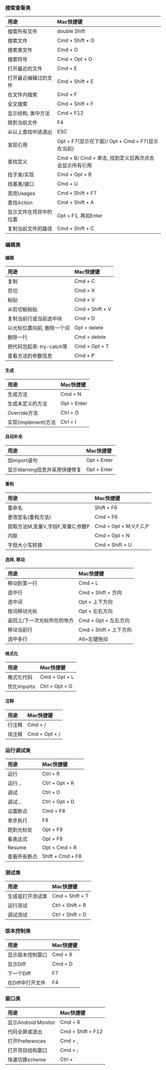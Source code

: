 ### 搜索查看类

| 用途                   | Mac快捷键                                             |
| :--------------------- | :---------------------------------------------------- |
| 搜索所有文件           | double Shift                                          |
| 搜索文件               | Cmd + Shift + O                                       |
| 搜索类文件             | Cmd + O                                               |
| 搜索符号               | Cmd + Opt + O                                         |
| 打开最近的文件         | Cmd + E                                               |
| 打开最近编辑过的文件   | Cmd + Shift + E                                       |
| 在文件内搜索           | Cmd + F                                               |
| 全文搜索               | Cmd + Shift + F                                       |
| 显示结构, 类中方法     | Cmd + F12                                             |
| 跳到当前文件           | F4                                                    |
| 从以上查找中途退出     | ESC                                                   |
| 发现引用               | Opt + F7(显示在下面)/ Opt + Cmd + F7(显示在当前)      |
| 查找定义               | Cmd + B/ Cmd + 单击, 找到定义后再次点击会显示所有引用 |
| 找子类/实现            | Cmd + Opt + B                                         |
| 找基类/接口            | Cmd + U                                               |
| 高亮Usages             | Cmd + Shift + F7                                      |
| 查找Action             | Cmd + Shift + A                                       |
| 显示文件在项目中的位置 | Opt + F1, 再加Enter                                   |
| 复制当前文件的路径     | Cmd + Shift + C                                       |

### 编辑类

#### 编辑

| 用途                       | Mac快捷键       |
| :------------------------- | :-------------- |
| 复制                       | Cmd + C         |
| 剪切                       | Cmd + X         |
| 粘贴                       | Cmd + V         |
| 从剪切板粘贴               | Cmd + Shift + V |
| 复制当前行或当前选中块     | Cmd + D         |
| 以光标位置向前, 删除一个词 | Opt + delete    |
| 删除一行                   | Cmd + delete    |
| 把代码包起来: try-catch等  | Cmd + Opt + T   |
| 查看方法的参数信息         | Cmd + P         |

#### 生成

| 用途                | Mac快捷键   |
| :------------------ | :---------- |
| 生成方法            | Cmd + N     |
| 生成未定义的方法    | Opt + Enter |
| Override方法        | Ctrl + O    |
| 实现(implement)方法 | Ctrl + I    |

#### 自动补全

| 用途                          | Mac快捷键   |
| :---------------------------- | :---------- |
| 加import语句                  | Opt + Enter |
| 显示Warning信息并采用快捷修复 | Opt + Enter |

#### 重构

| 用途                              | Mac快捷键             |
| :-------------------------------- | :-------------------- |
| 重命名                            | Shift + F6            |
| 更改签名(重构方法)                | Cmd + F6              |
| 提取方法M,变量V,字段F,常量C,参数P | Cmd + Opt + M,V,F,C,P |
| 内联                              | Cmd + Opt + N         |
| 字母大小写转换                    | Cmd + Shift + U       |

#### 选择, 移动

| 用途                        | Mac快捷键              |
| :-------------------------- | :--------------------- |
| 移动到某一行                | Cmd + L                |
| 选中行                      | Cmd + Shift + 方向     |
| 选中词                      | Opt + 上下方向         |
| 按词移动光标                | Opt + 左右方向         |
| 返回上/下一次光标所在的地方 | Cmd + Opt + 左右方向   |
| 移动当前行                  | Cmd + Shift + 上下方向 |
| 选中多行                    | Alt+左键拖动           |

#### 格式化

| 用途        | Mac快捷键      |
| :---------- | :------------- |
| 格式化代码  | Cmd + Opt + L  |
| 优化imports | Ctrl + Opt + O |

#### 注释

| 用途   | Mac快捷键     |
| :----- | :------------ |
| 行注释 | Cmd + /       |
| 块注释 | Cmd + Opt + / |

### 运行调试类

| 用途         | Mac快捷键        |
| :----------- | :--------------- |
| 运行         | Ctrl + R         |
| 运行...      | Ctrl + Opt + R   |
| 调试         | Ctrl + D         |
| 调试...      | Ctrl + Opt + D   |
| 设置断点     | Cmd + F8         |
| 单步执行     | F8               |
| 跑到光标处   | Opt + F9         |
| 看表达式     | Opt + F8         |
| Resume       | Opt + Cmd + R    |
| 查看所有断点 | Shift + Cmd + F8 |

### 测试类

| 用途             | Mac快捷键        |
| :--------------- | :--------------- |
| 生成或打开测试类 | Cmd + Shift + T  |
| 运行测试         | Ctrl + Shift + R |
| 调试测试         | Ctrl + Shift + D |

### 版本控制类

| 用途             | Mac快捷键 |
| :--------------- | :-------- |
| 显示版本控制窗口 | Cmd + 9   |
| 显示Diff         | Cmd + D   |
| 下一个Diff       | F7        |
| 在Diff中打开文件 | F4        |

### 窗口类

| 用途                | Mac快捷键         |
| :------------------ | :---------------- |
| 显示Android Monitor | Cmd + 6           |
| 代码全屏或退出      | Cmd + Shift + F12 |
| 打开Preferences     | Cmd + ,           |
| 打开项目结构窗口    | Cmd + ;           |
| 快速切换scheme      | Ctrl + `          |